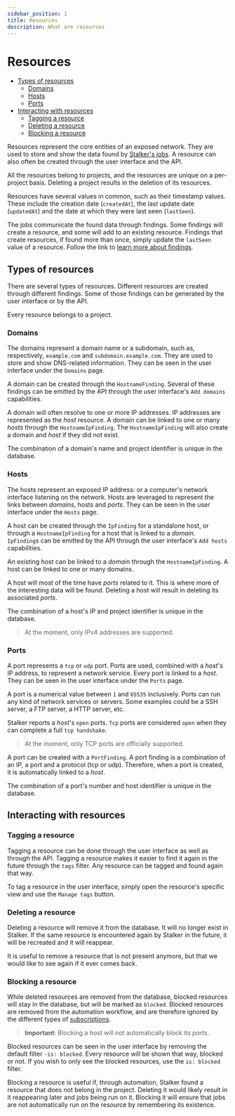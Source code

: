 ```yaml
---
sidebar_position: 1
title: Resources
description: What are resources
---
```


# Resources

* [Types of resources](#types-of-resources)
  * [Domains](#domains)
  * [Hosts](#hosts)
  * [Ports](#ports)
* [Interacting with resources](#interacting-with-resources)
  * [Tagging a resource](#tagging-a-resource)
  * [Deleting a resource](#deleting-a-resource)
  * [Blocking a resource](#blocking-a-resource)

Resources represent the core entities of an exposed network. They are used to store and show the data found by [Stalker's jobs](/docs/concepts/jobs). A resource can also often be created through the user interface and the API.

All the resources belong to projects, and the resources are unique on a per-project basis. Deleting a project results in the deletion of its resources.

Resources have several values in common, such as their timestamp values. These include the creation date (`createdAt`), the last update date (`updatedAt`) and the date at which they were last seen (`lastSeen`).

The jobs communicate the found data through findings. Some findings will create a resource, and some will add to an existing resource. Findings that create resources, if found more than once, simply update the `lastSeen` value of a resource. Follow the link to [learn more about findings](/docs/concepts/findings).

## Types of resources

There are several types of resources. Different resources are created through different findings. Some of those findings can be generated by the user interface or by the API.

Every resource belongs to a project.

### Domains

The domains represent a domain name or a subdomain, such as, respectively, `example.com` and `subdomain.example.com`. They are used to store and show DNS-related information. They can be seen in the user interface under the `Domains` page.

A domain can be created through the `HostnameFinding`. Several of these findings can be emitted by the API through the user interface's `Add domains` capabilities.

A domain will often resolve to one or more IP addresses. IP addresses are represented as the *host* resource. A domain can be linked to one or many *hosts* through the `HostnameIpFinding`. The `HostnameIpFinding` will also create a domain and *host* if they did not exist.

The combination of a domain's name and project identifier is unique in the database.

### Hosts

The hosts represent an exposed IP address: or a computer's network interface listening on the network. Hosts are leveraged to represent the links between *domains*, hosts and *ports*. They can be seen in the user interface under the `Hosts` page.

A host can be created through the `IpFinding` for a standalone host, or through a `HostnameIpFinding` for a host that is linked to a *domain*. `IpFinding`s can be emitted by the API through the user interface's `Add hosts` capabilities.

An existing host can be linked to a *domain* through the `HostnameIpFinding`. A host can be linked to one or many domains.

A host will most of the time have *ports* related to it. This is where more of the interesting data will be found. Deleting a host will result in deleting its associated *ports*.

The combination of a host's IP and project identifier is unique in the database.

> At the moment, only IPv4 addresses are supported.

### Ports

A port represents a `tcp` or `udp` port. Ports are used, combined with a *host*'s IP address, to represent a network service. Every port is linked to a *host*. They can be seen in the user interface under the `Ports` page.

A port is a numerical value between `1` and `65535` inclusively. Ports can run any kind of network services or servers. Some examples could be a SSH server, a FTP server, a HTTP server, etc.

Stalker reports a *host*'s `open` ports. `Tcp` ports are considered `open` when they can complete a full `tcp handshake`.

> At the moment, only TCP ports are officially supported.

A port can be created with a `PortFinding`. A port finding is a combination of an IP, a port and a protocol (tcp or udp). Therefore, when a port is created, it is automatically linked to a *host*.

The combination of a port's number and host identifier is unique in the database.

## Interacting with resources

### Tagging a resource

Tagging a resource can be done through the user interface as well as through the API. Tagging a resource makes it easier to find it again in the future through the `tags` filter. Any resource can be tagged and found again that way.

To tag a resource in the user interface, simply open the resource's specific view and use the `Manage tags` button.

### Deleting a resource

Deleting a resource will remove it from the database. It will no longer exist in Stalker. If the same resource is encountered again by Stalker in the future, it will be recreated and it will reappear.

It is useful to remove a resource that is not present anymore, but that we would like to see again if it ever comes back.

### Blocking a resource

While deleted resources are removed from the database, blocked resources will stay in the database, but will be marked as `blocked`. Blocked resources are removed from the automation workflow, and are therefore ignored by the different types of [subscriptions](/docs/concepts/subscriptions).

> **Important**: Blocking a *host* will not automatically block its *ports*.

Blocked resources can be seen in the user interface by removing the default filter `-is: blocked`. Every resource will be shown that way, blocked or not. If you wish to only see the blocked resources, use the `is: blocked` filter.

Blocking a resource is useful if, through automation, Stalker found a resource that does not belong in the project. Deleting it would likely result in it reappearing later and jobs being run on it. Blocking it will ensure that jobs are not automatically run on the resource by remembering its existence.
